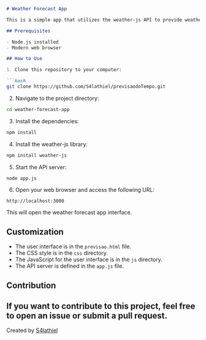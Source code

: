 ```markdown
# Weather Forecast App

This is a simple app that utilizes the weather-js API to provide weather forecast information for a given city and state.

## Prerequisites

- Node.js installed
- Modern web browser

## How to Use

1. Clone this repository to your computer:

```bash
git clone https://github.com/S4lathiel/previsaodoTempo.git
```

2. Navigate to the project directory:

```bash
cd weather-forecast-app
```

3. Install the dependencies:

```bash
npm install
```

4. Install the weather-js library:

```bash
npm install weather-js
```

5. Start the API server:

```bash
node app.js
```

6. Open your web browser and access the following URL:

```
http://localhost:3000
```

This will open the weather forecast app interface.

## Customization

- The user interface is in the `previsao.html` file.
- The CSS style is in the `css` directory.
- The JavaScript for the user interface is in the `js` directory.
- The API server is defined in the `app.js` file.

## Contribution

If you want to contribute to this project, feel free to open an issue or submit a pull request.
---

Created by [S4lathiel](https://github.com/S4lathiel)
```